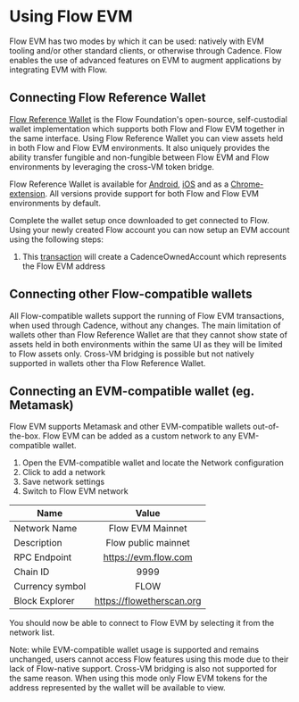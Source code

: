 # Using Flow EVM

Flow EVM has two modes by which it can be used: natively with EVM tooling and/or other standard clients, or otherwise 
through Cadence. Flow enables the use of advanced features on EVM to augment applications by integrating EVM with Flow. 

## Connecting Flow Reference Wallet

[Flow Reference Wallet](https://frw.gitbook.io/doc/) is the Flow Foundation's open-source, self-custodial wallet 
implementation which supports both Flow and Flow EVM together in the same interface. Using Flow Reference Wallet you can 
view assets held in both Flow and Flow EVM environments. It also uniquely provides the ability transfer fungible and 
non-fungible between Flow EVM and Flow environments by leveraging the cross-VM token bridge.

Flow Reference Wallet is available for [Android](https://play.google.com/store/apps/details?id=io.outblock.lilico&hl=en_US&gl=US), 
[iOS](https://apps.apple.com/ca/app/flow-core/id1644169603) and as a [Chrome-extension](https://chrome.google.com/webstore/detail/flow-core/hpclkefagolihohboafpheddmmgdffjm). 
All versions provide support for both Flow and Flow EVM environments by default. 

Complete the wallet setup once downloaded to get connected to Flow. Using your newly created Flow account you can now 
setup an EVM account using the following steps: 

1. This [transaction](https://github.com/onflow/flow-evm-bridge/blob/proof-of-concept/cadence/transactions/evm/create_account.cdc) will create a CadenceOwnedAccount which represents the Flow EVM address


## Connecting other Flow-compatible wallets

All Flow-compatible wallets support the running of Flow EVM transactions, when used through Cadence, without any changes. 
The main limitation of wallets other than Flow Reference Wallet are that they cannot show state of assets held in both
environments within the same UI as they will be limited to Flow assets only. Cross-VM bridging is possible but not 
natively supported in wallets other tha Flow Reference Wallet.

## Connecting an EVM-compatible wallet (eg. Metamask)

Flow EVM supports Metamask and other EVM-compatible wallets out-of-the-box. Flow EVM can be added as a custom network 
to any EVM-compatible wallet.

1. Open the EVM-compatible wallet and locate the Network configuration
2. Click to add a network
3. Save network settings
4. Switch to Flow EVM network

| Name            |           Value           |
|-----------------|:-------------------------:|
| Network Name    |     Flow EVM Mainnet      |
| Description     |    Flow public mainnet    |
| RPC Endpoint    |   https://evm.flow.com    |
| Chain ID        |           9999            |
| Currency symbol |           FLOW            |
| Block Explorer  | https://flowetherscan.org |

You should now be able to connect to Flow EVM by selecting it from the network list. 

Note: while EVM-compatible wallet usage is supported and remains unchanged, users cannot access Flow features using this
mode due to their lack of Flow-native support. Cross-VM bridging is also not supported for the same reason. When using 
this mode only Flow EVM tokens for the address represented by the wallet will be available to view.

